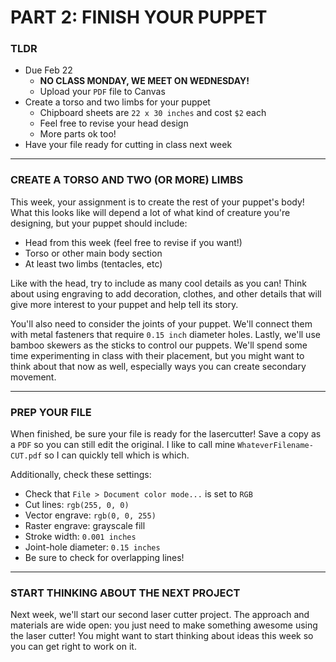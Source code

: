 # PART 2: FINISH YOUR PUPPET

### TLDR

* Due Feb 22  
  * **NO CLASS MONDAY, WE MEET ON WEDNESDAY!**  
  * Upload your `PDF` file to Canvas  
* Create a torso and two limbs for your puppet  
  * Chipboard sheets are `22 x 30 inches` and cost `$2` each  
  * Feel free to revise your head design  
  * More parts ok too!  
* Have your file ready for cutting in class next week  

- - -

### CREATE A TORSO AND TWO (OR MORE) LIMBS  
This week, your assignment is to create the rest of your puppet's body! What this looks like will depend a lot of what kind of creature you're designing, but your puppet should include:

* Head from this week (feel free to revise if you want!)  
* Torso or other main body section  
* At least two limbs (tentacles, etc)  

Like with the head, try to include as many cool details as you can! Think about using engraving to add decoration, clothes, and other details that will give more interest to your puppet and help tell its story.

You'll also need to consider the joints of your puppet. We'll connect them with metal fasteners that require `0.15 inch` diameter holes. Lastly, we'll use bamboo skewers as the sticks to control our puppets. We'll spend some time experimenting in class with their placement, but you might want to think about that now as well, especially ways you can create secondary movement.

- - -

### PREP YOUR FILE  
When finished, be sure your file is ready for the lasercutter! Save a copy as a `PDF` so you can still edit the original. I like to call mine `WhateverFilename-CUT.pdf` so I can quickly tell which is which.

Additionally, check these settings:  
* Check that `File > Document color mode...` is set to `RGB`
* Cut lines: `rgb(255, 0, 0)`  
* Vector engrave: `rgb(0, 0, 255)`  
* Raster engrave: grayscale fill  
* Stroke width: `0.001 inches`  
* Joint-hole diameter: `0.15 inches`  
* Be sure to check for overlapping lines!  

- - -

### START THINKING ABOUT THE NEXT PROJECT  
Next week, we'll start our second laser cutter project. The approach and materials are wide open: you just need to make something awesome using the laser cutter! You might want to start thinking about ideas this week so you can get right to work on it.

